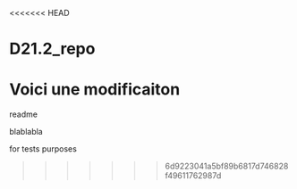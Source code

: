 <<<<<<< HEAD
# D21.2_repo
Voici une modificaiton
=======
readme 

blablabla

for tests purposes
>>>>>>> 6d9223041a5bf89b6817d746828f49611762987d
